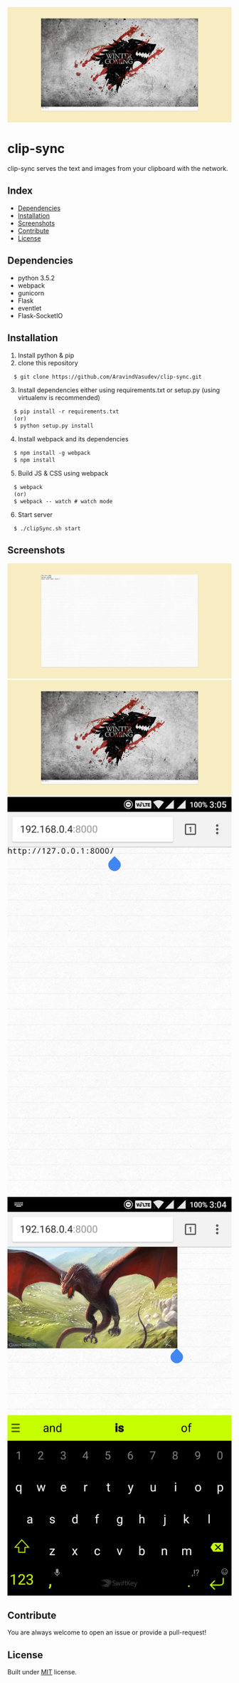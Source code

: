 ![](screenshots/1.png)
# clip-sync
clip-sync serves the text and images from your clipboard with the network.

## Index
  * [Dependencies](#dependencies)
  * [Installation](#installation)
  * [Screenshots](#screenshots)
  * [Contribute](#contribute)
  * [License](#license)

## Dependencies <a name="dependencies"></a>
  * python 3.5.2
  * webpack
  * gunicorn
  * Flask
  * eventlet
  * Flask-SocketIO

## Installation <a name="installation"></a>
  1. Install python & pip
  2. clone this repository
  ```
    $ git clone https://github.com/AravindVasudev/clip-sync.git
  ```
  3. Install dependencies either using requirements.txt or setup.py (using virtualenv is recommended)
  ```
    $ pip install -r requirements.txt
    (or)
    $ python setup.py install
  ```
  4. Install webpack and its dependencies
  ```
    $ npm install -g webpack
    $ npm install
  ```
  5. Build JS & CSS using webpack
  ```
    $ webpack
    (or)
    $ webpack -- watch # watch mode
  ```
  6. Start server
  ```
    $ ./clipSync.sh start
  ```

## Screenshots <a name="screenshots"></a>
![](screenshots/4.png)
![](screenshots/1.png)
![](screenshots/3.png)
![](screenshots/2.png)

## Contribute <a name="contribute"></a>
  You are always welcome to open an issue or provide a pull-request!

## License <a name="license"></a>
  Built under [MIT](LICENSE) license.
